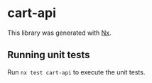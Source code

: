 # cart-api

This library was generated with [Nx](https://nx.dev).

## Running unit tests

Run `nx test cart-api` to execute the unit tests.
